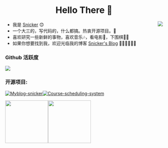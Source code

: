 <h1 align="center"> Hello There 👋 </h1>

<img align="right" src="https://count.getloli.com/get/@:caohanzong?theme=rule34">


* 我是 [Snicker](https://github.com/caohanzong) :blush:
* 一个大三的，写代码的，什么都搞。热衷开源项目。🤔
* 喜欢研究一些新鲜的事物，喜欢音乐🎶，看电影📖，下围棋👨‍🚀
* 如果你想要找到我，欢迎光临我的博客 [Snicker's Blog](https://snicker.top) 🎊🎊🎊🎊🎊🎊



### Github 活跃度

[![](https://activity-graph.herokuapp.com/graph?username=caohanzong&theme=chartreuse-dark)](https://github.com/ashutosh00710/github-readme-activity-graph)





### 开源项目:

[<img src="https://github-readme-stats.vercel.app/api/pin/?username=caohanzong&repo=Myblog-snicker&theme=aura_dark" alt="Myblog-snicker"  />](https://github.com/caohanzong/Myblog-snicker)[<img src="https://github-readme-stats.vercel.app/api/pin/?username=caohanzong&repo=Course-scheduling-system&theme=aura_dark" alt="Course-scheduling-system"  />](https://github.com/caohanzong/Course-scheduling-system)







<img align="" height="137px" src="https://github-readme-stats.vercel.app/api?username=caohanzong&hide_title=true&hide_border=true&show_icons=true&include_all_commits=true&line_height=21&bg_color=0,EC6C6C,FFD479,FFFC79,73FA79&theme=graywhite&locale=cn" /><img align="" height="137px" src="https://github-readme-stats.vercel.app/api/top-langs/?username=caohanzong&hide_title=true&hide_border=true&layout=compact&bg_color=0,73FA79,73FDFF,D783FF&theme=graywhite&locale=cn" />












